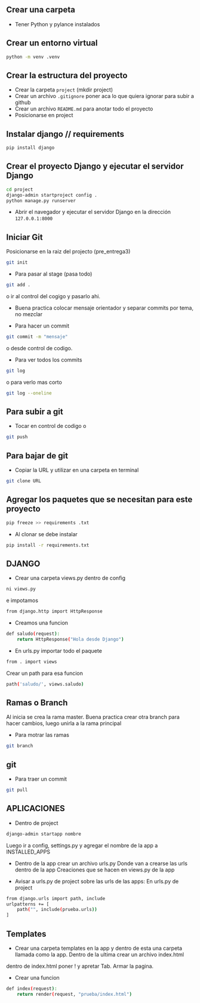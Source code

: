 ## Crear una carpeta

- Tener Python y pylance instalados

## Crear un entorno virtual

```bash
python -m venv .venv
```

##  Crear la estructura del proyecto

- Crear la carpeta `project` (mkdir project) 
- Crear un archivo `.gitignore` poner aca lo que quiera ignorar para subir a github
- Crear un archivo `README.md` para anotar todo el proyecto
- Posicionarse en project

## Instalar django // requirements

```bash
pip install django
```
## Crear el proyecto Django y ejecutar el servidor Django

```bash
cd project
django-admin startproject config .
python manage.py runserver
```

- Abrir el navegador y ejecutar el servidor Django en la dirección `127.0.0.1:8000`

## Iniciar Git

Posicionarse en la raiz del projecto (pre_entrega3)

```bash
git init
```
- Para pasar al stage 
(pasa todo)

```bash
git add .
```
o ir al control del cogigo y pasarlo ahi.

- Buena practica colocar mensaje orientador y separar commits por tema, no mezclar

- Para hacer un commit

```bash
git commit -m "mensaje"
```
o desde control de codigo.

- Para ver todos los commits

```bash
git log
```
o para verlo mas corto

```bash
git log --oneline
```

## Para subir a git

- Tocar en control de codigo o
```bash
git push
```

## Para bajar de git

- Copiar la URL y utilizar en una carpeta en terminal

```bash
git clone URL
```

## Agregar los paquetes que se necesitan para este proyecto

```bash
pip freeze >> requirements .txt
```

- Al clonar se debe instalar

```bash
pip install -r requirements.txt 
```


## DJANGO

- Crear una carpeta views.py dentro de config

```bash
ni views.py 
```
e impotamos 

```bash
from django.http import HttpResponse
```

- Creamos una funcion

```bash
def saludo(request):
    return HttpResponse("Hola desde Django")
```
- En urls.py importar todo el paquete

```bash
from . import views
```
Crear un path para esa funcion

```bash
path('saludo/', views.saludo)
```

## Ramas o Branch

Al inicia se crea la rama master. Buena practica crear otra branch para hacer cambios, luego unirla a la rama principal

- Para motrar las ramas

```bash
git branch
```
## git
- Para traer un commit
```bash
git pull
```

## APLICACIONES

- Dentro de project

```bash
django-admin startapp nombre
```
Luego ir a config, settings.py y agregar el nombre de la app a INSTALLED_APPS

- Dentro de la app crear un archivo urls.py
Donde van a crearse las urls dentro de la app
Creaciones que se hacen en views.py de la app

- Avisar a urls.py de project sobre las urls de las apps:
En urls.py de project

```bash
from django.urls import path, include
urlpatterns += [
    path("", include(prueba.urls))
]
```
## Templates

- Crear una carpeta templates en la app y dentro de esta una carpeta llamada como la app. Dentro de la ultima crear un archivo index.html

dentro de index.html poner ! y apretar Tab. Armar la pagina.

- Crear una funcion
```bash
def index(request):
    return render(request, "prueba/index.html")
```